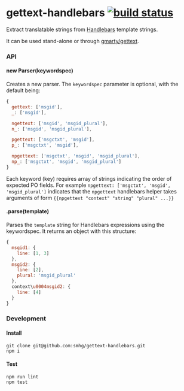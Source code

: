 # gettext-handlebars [![build status](https://secure.travis-ci.org/smhg/gettext-handlebars.png)](http://travis-ci.org/smhg/gettext-handlebars)

Extract translatable strings from [Handlebars](http://handlebarsjs.com/) template strings.

It can be used stand-alone or through [gmarty/gettext](https://github.com/gmarty/xgettext).

### API

#### new Parser(keywordspec)
Creates a new parser.
The `keywordspec` parameter is optional, with the default being:
```javascript
{
  gettext: ['msgid'],
  _: ['msgid'],

  ngettext: ['msgid', 'msgid_plural'],
  n_: ['msgid', 'msgid_plural'],

  pgettext: ['msgctxt', 'msgid'],
  p_: ['msgctxt', 'msgid'],

  npgettext: ['msgctxt', 'msgid', 'msgid_plural'],
  np_: ['msgctxt', 'msgid', 'msgid_plural']
}
```
Each keyword (key) requires array of strings indicating the order of expected PO fields.
For example `npgettext: ['msgctxt', 'msgid', 'msgid_plural']` indicates that the
`npgettext` handlebars helper takes arguments of form `{{npgettext "context" "string" "plural" ...}}`

#### .parse(template)
Parses the `template` string for Handlebars expressions using the keywordspec.
It returns an object with this structure:
```javascript
{
  msgid1: {
    line: [1, 3]
  },
  msgid2: {
    line: [2],
    plural: 'msgid_plural'
  },
  context\u0004msgid2: {
    line: [4]
  }
}
```

### Development

#### Install
```shell
git clone git@github.com:smhg/gettext-handlebars.git
npm i
```

#### Test
```shell
npm run lint
npm test
```
